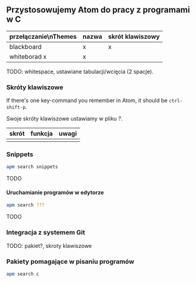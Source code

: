 ## Przystosowujemy Atom do pracy z programami w C

| przełączanie\nThemes | nazwa | skrót klawiszowy |
|----------------------|-------|------------------|
| blackboard           | x     | x                |
| whiteborad            x     | x                |

TODO: whitespace, ustawiane tabulacji/wcięcia (2 spacje).


### Skróty klawiszowe

If there's one key-command you remember in Atom,
it should be `ctrl-shift-p`.

Swoje skróty klawiszowe ustawiamy w pliku *?*.

| skrót | funkcja | uwagi |
|-------|---------|-------|
|       |         |       |


### Snippets

```sh
apm search snippets
```

TODO


#### Uruchamianie programów w edytorze

```sh
apm search ???
```

TODO


### Integracja z systemem Git

TODO: pakiet?, skroty klawiszowe


### Pakiety pomagające w pisaniu programów

```sh
apm search c
```
